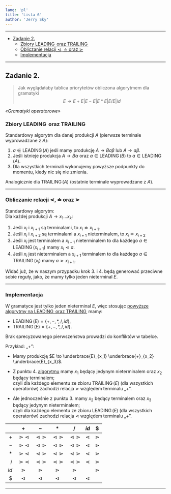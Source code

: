 ```yaml
---
lang: 'pl'
title: 'Lista 6'
author: 'Jerry Sky'
---
```


---

- [Zadanie 2.](#zadanie-2)
    - [Zbiory $\operatorname{LEADING}$ oraz $\operatorname{TRAILING}$](#zbiory-operatornameleading-oraz-operatornametrailing)
    - [Obliczanie relacji $\lessdot$, $\doteq$ oraz $\gtrdot$](#obliczanie-relacji-lessdot-doteq-oraz-gtrdot)
    - [Implementacja](#implementacja)

---

## Zadanie 2.

> Jak wyglądałaby tablica priorytetów obliczona algorytmem dla gramatyki
> $$
> E \to E + E | E - E | E * E | E / E | id
> $$

*«Gramatyki operatorowe»*

### Zbiory $\operatorname{LEADING}$ oraz $\operatorname{TRAILING}$

Standardowy algorytm dla danej produkcji $A$ (pierwsze terminale wyprowadzane z $A$):
1. $a \in \operatorname{LEADING}(A)$ jeśli mamy produkcję $A \to B a \beta$ lub $A \to a \beta$.
2. Jeśli istnieje produkcja $A \to B \alpha$ oraz $a \in \operatorname{LEADING}(B)$ to $a \in \operatorname{LEADING}(A)$.
3. Dla wszystkich terminali wykonujemy powyższe podpunkty do momentu, kiedy nic się nie zmienia.

Analogicznie dla $\operatorname{TRAILING}(A)$ (ostatnie terminale wyprowadzane z $A$).

---

### Obliczanie relacji $\lessdot$, $\doteq$ oraz $\gtrdot$

Standardowy algorytm:\
Dla każdej produkcji $A \to x_1 \dots x_k$:
1. Jeśli $x_i$ i $x_{i+1}$ są terminalami, to $x_i \doteq x_{i+1}$.
2. Jeśli $x_i$ i $x_{i+2}$ są terminalami a $x_{i+1}$ nieterminalem, to $x_i \doteq x_{i+2}$
3. Jeśli $x_i$ jest terminalem a $x_{i+1}$ nieterminalem to dla każdego $a \in \operatorname{LEADING}(x_{i+1})$ mamy $x_i \lessdot a$.
4. Jeśli $x_i$ jest nieterminalem a $x_{i+1}$ terminalem to dla każdego $a \in \operatorname{TRAILING}(x_i)$ mamy $a \gtrdot x_{i+1}$.

Widać już, że w naszym przypadku krok 3. i 4. będą generować przeciwne sobie reguły, jako, że mamy tylko jeden nieterminal $E$.

---

### Implementacja

W gramatyce jest tylko jeden nieterminal $E$, więc stosując [powyższe algorytmy na $\operatorname{LEADING}$ oraz $\operatorname{TRAILING}$](#zbiory-operatornameleading-oraz-operatornametrailing) mamy:
- $\operatorname{LEADING}(E) = \{+, -, *, /, id\}$,
- $\operatorname{TRAILING}(E) = \{+, -, *, /, id\}$.

Brak sprecyzowanego pierwszeństwa prowadzi do konfliktów w tabelce.

Przykład: „$+$”:
- Mamy produkcję $E \to \underbrace{E}_{x_1} \underbrace{+}_{x_2} \underbrace{E}_{x_3}$.

- Z punktu 4. [algorytmu](#obliczanie-relacji-lessdot-doteq-oraz-gtrdot) mamy $x_1$ będący jedynym nieterminalem oraz $x_2$ będący terminalem;\
    czyli dla każdego elementu ze zbioru $\operatorname{TRAILING}(E)$ (dla wszystkich operatorów) zachodzi relacja $\gtrdot$ względem terminalu „$+$”.

- Ale jednocześnie z punktu 3. mamy $x_2$ będący terminalem oraz $x_3$ będący jedynym nieterminalem;\
    czyli dla każdego elementu ze zbioru $\operatorname{LEADING}(E)$ (dla wszystkich operatorów) zachodzi relacja $\lessdot$ względem terminalu „$+$”.


|      |        $+$         |        $-$         |        $*$         |        $/$         |    $id$    |   $\$$    |
| ---: | :----------------: | :----------------: | :----------------: | :----------------: | :--------: | :-------: |
|  $+$ | $\gtrdot \lessdot$ | $\lessdot \gtrdot$ | $\lessdot \gtrdot$ | $\lessdot \gtrdot$ | $\lessdot$ | $\gtrdot$ |
|  $-$ | $\gtrdot \lessdot$ | $\lessdot \gtrdot$ | $\lessdot \gtrdot$ | $\lessdot \gtrdot$ | $\lessdot$ | $\gtrdot$ |
|  $*$ | $\gtrdot \lessdot$ | $\lessdot \gtrdot$ | $\lessdot \gtrdot$ | $\lessdot \gtrdot$ | $\lessdot$ | $\gtrdot$ |
|  $/$ | $\gtrdot \lessdot$ | $\lessdot \gtrdot$ | $\lessdot \gtrdot$ | $\lessdot \gtrdot$ | $\lessdot$ | $\gtrdot$ |
| $id$ |     $\gtrdot$      |     $\gtrdot$      |     $\gtrdot$      |     $\gtrdot$      |            | $\gtrdot$ |
| $\$$ |     $\lessdot$     |     $\lessdot$     |     $\lessdot$     |     $\lessdot$     | $\lessdot$ |



---

